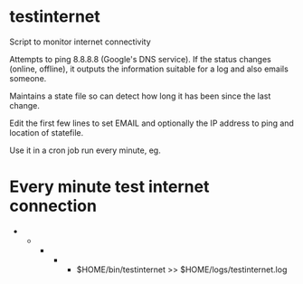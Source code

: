 # testinternet
Script to monitor internet connectivity

Attempts to ping 8.8.8.8 (Google's DNS service).
If the status changes (online, offline), it outputs the information suitable for a log and also emails someone.

Maintains a state file so can detect how long it has been since the last change.

Edit the first few lines to set EMAIL and optionally the IP address to ping and location of statefile.

Use it in a cron job run every minute, eg.
# Every minute test internet connection
* * * * * $HOME/bin/testinternet >> $HOME/logs/testinternet.log

